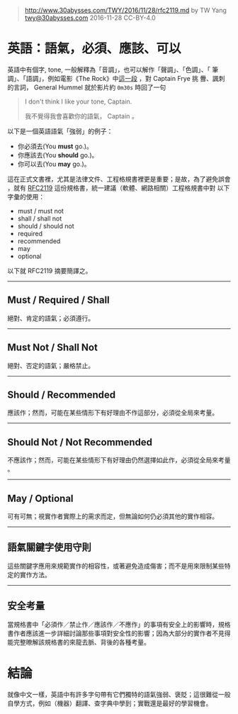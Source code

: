 ﻿> http://www.30abysses.com/TWY/2016/11/28/rfc2119.md
> by TW Yang <twy@30abysses.com> 2016-11-28 CC-BY-4.0

# 英語：語氣，必須、應該、可以

英語中有個字, tone, 一般解釋為「音調」，也可以解作「聲調」、「色調」、「
筆調」、「語調」，例如電影《The Rock》中[這一段][1] ，對 Captain Frye 挑
釁、諷刺的言詞， General Hummel 就於影片約 `0m30s`  時回了一句

> I don't think I like your tone, Captain.
>
> 我不覺得我會喜歡你的語氣， Captain  。

[1]: https://youtu.be/Vrjo9LbeyTQ

以下是一個英語語氣「強弱」的例子：

* 你必須去(You **must** go.)。
* 你應該去(You **should** go.)。
* 你可以去(You **may** go.)。

這在正式文書裡，尤其是法律文件、工程格規書裡更是重要；是故，為了避免誤會
，就有 [RFC2119][2] 這份規格書，統一建議（軟體、網路相關）工程格規書中對
以下字彙的使用：

* must / must not
* shall / shall not
* should / should not
* required
* recommended
* may
* optional

[2]: https://www.ietf.org/rfc/rfc2119.txt

以下就 RFC2119  摘要簡譯之。


---
##  Must / Required / Shall

絕對、肯定的語氣；必須遵行。


---
##  Must Not / Shall Not

絕對、否定的語氣；嚴格禁止。


---
##  Should / Recommended

應該作；然而，可能在某些情形下有好理由不作這部分，必須從全局來考量。


---
## Should Not / Not Recommended

不應該作；然而，可能在某些情形下有好理由仍然選擇如此作，必須從全局來考量
。


---
## May / Optional

可有可無；視實作者實際上的需求而定，但無論如何仍必須其他的實作相容。


---
##  語氣關鍵字使用守則

這些關鍵字應用來規範實作的相容性，或著避免造成傷害；而不是用來限制某些特
定的實作方法。


---
##  安全考量

當規格書中「必須作／禁止作／應該作／不應作」的事項有安全上的影響時，規格
書作者應該進一步詳細討論那些事項對安全性的影響；因為大部分的實作者不見得
能完整暸解該規格書的來龍去脈、背後的各種考量。



# 結論

就像中文一樣，英語中有許多字句帶有它們獨特的語氣強弱、褒貶；這很難從一般
自學方式，例如（機器）翻譯、查字典中學到；實戰還是最好的學習機會。
